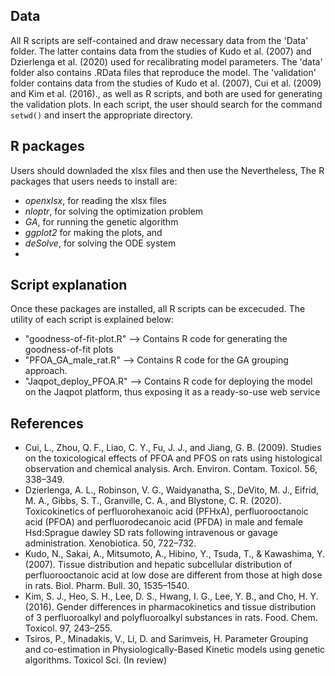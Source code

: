
## Data
All R scripts are self-contained and draw necessary data from the 'Data' folder. The latter contains data from the studies of Kudo et al. (2007) and Dzierlenga et al. (2020) used for recalibrating model parameters. The 'data' folder also contains .RData files that reproduce the model. The 'validation' folder contains data from the studies of Kudo et al. (2007), Cui et al. (2009) and Kim et al. (2016)., as well as R scripts, and both are used for generating the validation plots. In each script, the user should search for the command `setwd()` and insert the appropriate directory. 

## R packages
Users should downladed the xlsx files and then use the Nevertheless, The R packages that users needs to install are: 
* *openxlsx*, for reading the xlsx files
* *nloptr*, for solving the optimization problem
* *GA*, for running the genetic algorithm 
* *ggplot2* for making the plots, and
* *deSolve*, for solving the ODE system
* 
## Script explanation
Once these packages are installed, all R scripts can be excecuded. The utility of each script is explained below:
* "goodness-of-fit-plot.R"  --> Contains R code for generating the goodness-of-fit plots
* "PFOA_GA_male_rat.R"  --> Contains R code for the GA grouping approach.
* "Jaqpot_deploy_PFOA.R"  -->  Contains R code for deploying the model on the Jaqpot platform, thus exposing it as a ready-so-use web service

## References
- Cui, L., Zhou, Q. F., Liao, C. Y., Fu, J. J., and Jiang, G. B. (2009). Studies on the toxicological effects of PFOA and PFOS on rats using histological observation and chemical analysis. Arch. Environ. Contam. Toxicol. 56, 338–349.
- Dzierlenga, A. L., Robinson, V. G., Waidyanatha, S., DeVito, M. J., Eifrid, M. A., Gibbs, S. T., Granville, C. A., and Blystone, C. R. (2020). Toxicokinetics of perfluorohexanoic acid (PFHxA), perfluorooctanoic acid (PFOA) and perfluorodecanoic acid (PFDA) in male and female Hsd:Sprague dawley SD rats following intravenous or gavage administration. Xenobiotica. 50, 722–732.
- Kudo, N., Sakai, A., Mitsumoto, A., Hibino, Y., Tsuda, T., & Kawashima, Y. (2007). Tissue distribution and hepatic subcellular distribution of perfluorooctanoic acid at low dose are different from those at high dose in rats. Biol. Pharm. Bull. 30, 1535–1540.
- Kim, S. J., Heo, S. H., Lee, D. S., Hwang, I. G., Lee, Y. B., and Cho, H. Y. (2016). Gender differences in pharmacokinetics and tissue distribution of 3 perfluoroalkyl and polyfluoroalkyl substances in rats. Food. Chem. Toxicol. 97, 243–255.
- Tsiros, P., Minadakis, V., Li, D. and Sarimveis, H. Parameter Grouping and co-estimation in Physiologically-Based Kinetic models using genetic algorithms. Toxicol Sci. (In review)


